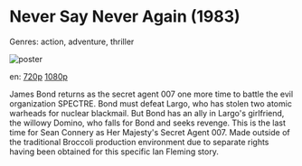 # Never Say Never Again (1983)

Genres: action, adventure, thriller

![poster](http://image.tmdb.org/t/p/w500/eKTt5gyXVxOn0KuRi0sWrNSmuhn.jpg)

en:
  [720p](magnet:?xt=urn:btih:D2A5C743F0948D7C1365AEE0B5CAEDD7560385B3&tr=udp://glotorrents.pw:6969/announce&tr=udp://tracker.opentrackr.org:1337/announce&tr=udp://torrent.gresille.org:80/announce&tr=udp://tracker.openbittorrent.com:80&tr=udp://tracker.coppersurfer.tk:6969&tr=udp://tracker.leechers-paradise.org:6969&tr=udp://p4p.arenabg.ch:1337&tr=udp://tracker.internetwarriors.net:1337)
  [1080p](magnet:?xt=urn:btih:3125AB8704E465E7F5732A29A98AA9DB16AA08AB&tr=udp://glotorrents.pw:6969/announce&tr=udp://tracker.opentrackr.org:1337/announce&tr=udp://torrent.gresille.org:80/announce&tr=udp://tracker.openbittorrent.com:80&tr=udp://tracker.coppersurfer.tk:6969&tr=udp://tracker.leechers-paradise.org:6969&tr=udp://p4p.arenabg.ch:1337&tr=udp://tracker.internetwarriors.net:1337)
  


James Bond returns as the secret agent 007 one more time to battle the evil organization SPECTRE. Bond must defeat Largo, who has stolen two atomic warheads for nuclear blackmail. But Bond has an ally in Largo's girlfriend, the willowy Domino, who falls for Bond and seeks revenge. This is the last time for Sean Connery as Her Majesty's Secret Agent 007. Made outside of the traditional Broccoli production environment due to separate rights having been obtained for this specific Ian Fleming story.